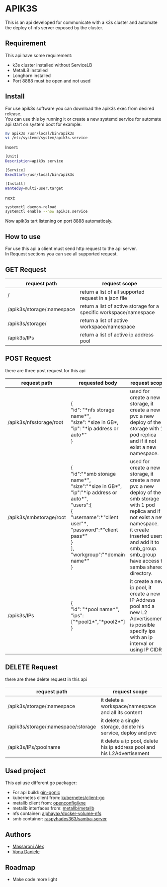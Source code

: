 

# APIK3S

This is an api developed for communicate with a k3s cluster and automate the deploy of nfs server exposed by the cluster.


## Requirement
This api have some requirement:

 - k3s cluster installed without ServiceLB
 - MetalLB installed
 - Longhorn installed 
 - Port 8888 must be open and not used


## Install

For use apik3s software you can download the apik3s exec from desired release. \
You can use this by running it or create a new systemd service for automate api start on system boot for example:

```bash
mv apik3s /usr/local/bin/apik3s
vi /etc/systemd/system/apik3s.service
```

Insert:
```bash
[Unit]
Description=apik3s service

[Service]
ExecStart=/usr/local/bin/apik3s

[Install]
WantedBy=multi-user.target
```
next:

```bash
systemctl daemon-reload
systemctl enable --now apik3s.service
```

Now apik3s tart listening on port 8888 automaticaly.
## How to use
For use this api a client must send http request to the api server. \
In Request sections you can see all supported request.

## GET Request

| request path | request scope |
| --- | --- |
| / | return a list of all supported request in a json file |
| /apik3s/storage/:namespace | return a list of active storage for a specific workspace/namespace |
| /apik3s/storage/ | return a list of active workspace/namespace |
| /apik3s/IPs | return a list of active ip address pool |


## POST Request

there are three post request for this api

| request path | requested body | request scope |
| --- | --- | --- |
| /apik3s/nfsstorage/root | {  <br>"id": "\*nfs storage name\*",  <br>"size": \*size in GB\*,  <br>"ip": "\*ip address or auto\*"  <br>} | used for create a new storage, it create a new pvc a new deploy of the storage with 1 pod replica and if it not exist a new namespace. |
| /apik3s/smbstorage/root | {  <br>"id":"\*smb storage name\*",  <br>"size":"\*size in GB\*",  <br>"ip":"\*ip address or auto\*",  <br>"users":\[  <br>{  <br>"username":\*"client user"\*,  <br>"password":\*"client pass\*"  <br>}  <br>\],  <br>"workgroup":"\*domain name\*"  <br>} | used for create a new storage, it create a new pvc a new deploy of the smb storage with 1 pod replica and if it not exist a new namespace.  <br>it create inserted users and add it to smb_group.  <br>smb_group have access to samba shared directory. |
| /apik3s/IPs | {  <br>"id": "\*pool name\*",  <br>"ips":\["\*pool1\*","\*pool2\*"\]  <br>} | it create a new ip pool, it create a new IP Address pool and a new L2 Advertisement, is possible specify ips with an ip interval or using IP CIDR |

## DELETE Request

there are three delete request in this api

| request path | request scope |
| --- | --- |
| /apik3s/storage/:namespace | it delete a workspace/namespace and all its content |
| /apik3s/storage/:namespace/:storage | it delete a single storage, delete his service, deploy and pvc |
| /apik3s/IPs/:poolname | it delete a ip pool, delete his ip address pool and his L2Advertisement |


## Used project

This api use different go packager:

- For api build: [gin-gonic](https://github.com/gin-gonic/gin)
- kubernetes client from: [kubernetes/client-go](https://github.com/kubernetes/client-go)
- metallb client from: [openconfig/kne](https://github.com/openconfig/kne/tree/main/api/metallb/clientset/v1beta1)
- metallb interfaces from: [metallb/metallb](https://github.com/metallb/metallb/tree/main/api/v1beta2)
- nfs container: [alphayax/docker-volume-nfs](https://github.com/alphayax/docker-volume-nfs)
- smb container: [raspyhades363/samba-server](https://hub.docker.com/r/raspyhades363/samba-server)
## Authors

- [Massaroni Alex](https://www.github.com/rh363)
- [Vona Daniele]()

## Roadmap


- Make code more light

